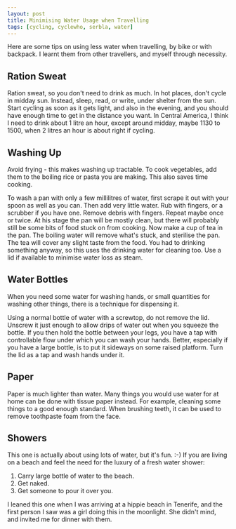 ```yaml
---
layout: post
title: Minimising Water Usage when Travelling
tags: [cycling, cyclewho, serbla, water]
---
```


Here are some tips on using less water when travelling, by bike or with
backpack. I learnt them from other travellers, and myself through necessity.

Ration Sweat
------------

Ration sweat, so you don't need to drink as much. In hot places, don't cycle
in midday sun. Instead, sleep, read, or write, under shelter from the
sun. Start cycling as soon as it gets light, and also in the evening, and you
should have enough time to get in the distance you want. In Central America, I
think I need to drink about 1 litre an hour, except around midday, maybe 1130
to 1500, when 2 litres an hour is about right if cycling.

Washing Up
----------

Avoid frying - this makes washing up tractable. To cook vegetables, add them
to the boiling rice or pasta you are making. This also saves time cooking.

To wash a pan with only a few millilitres of water, first scrape it out with
your spoon as well as you can. Then add very little water. Rub with fingers,
or a scrubber if you have one. Remove debris with fingers. Repeat maybe once
or twice. At his stage the pan will be mostly clean, but there will probably
still be some bits of food stuck on from cooking. Now make a cup of tea in the
pan. The boiling water will remove what's stuck, and sterilise the pan. The
tea will cover any slight taste from the food. You had to drinking something
anyway, so this uses the drinking water for cleaning too. Use a lid if
available to minimise water loss as steam.

Water Bottles
-------------

When you need some water for washing hands, or small quantities for washing
other things, there is a technique for dispensing it.

Using a normal bottle of water with a screwtop, do not remove the lid. Unscrew
it just enough to allow drips of water out when you squeeze the bottle. If you
then hold the bottle between your legs, you have a tap with controllable flow
under which you can wash your hands. Better, especially if you have a large
bottle, is to put it sideways on some raised platform. Turn the lid as a tap
and wash hands under it.

Paper
-----

Paper is much lighter than water. Many things you would use water for at home
can be done with tissue paper instead. For example, cleaning some things to a
good enough standard. When brushing teeth, it can be used to remove toothpaste
foam from the face.

Showers
-------

This one is actually about using lots of water, but it's fun. :-) If you are
living on a beach and feel the need for the luxury of a fresh water shower:

1. Carry large bottle of water to the beach.
2. Get naked.
3. Get someone to pour it over you.

I leaned this one when I was arriving at a hippie beach in Tenerife, and the
first person I saw was a girl doing this in the moonlight. She didn't mind,
and invited me for dinner with them.